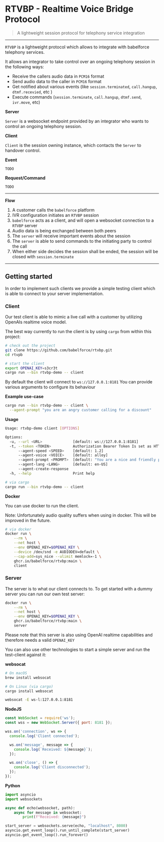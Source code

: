 # RTVBP - Realtime Voice Bridge Protocol

> A lightweight session protocol for telephony service integration

---

`RTVBP` is a lightweight protocol which allows to integrate with babelforce
telephony services.

It allows an integrator to take control over an ongoing telephony session in the following ways:

- Receive the callers audio data in `PCM16` format
- Send audio data to the caller in `PCM16` format
- Get notified about various events (like `session.terminated`, `call.hangup`, `dtmf.recevied`, etc )
- Execute commands (`session.terminate`, `call.hangup`, `dtmf.send`, `ivr.move`, etc)

**Server**

`Server` is a websocket endpoint provided by an integrator who wants to 
control an ongoing telephony session.

**Client**

`Client` is the session owning instance, which contacts the `Server`
to handover control.

**Event**

`TODO`

**Request/Command**

`TODO`

---

**Flow**

1. A customer calls the `babelforce` platform
2. IVR configuration initiates an `RTVBP` session
3. `babelforce` acts as a client, and will open a websocket connection to a `RTVBP` server
4. Audio data is being exchanged between both peers
5. The `server` will receive important events about the session
6. The `server` is able to send commands to the initiating party to control the call
7. When either side decides the session shall be ended, the session will be closed with `session.terminate`

---

## Getting started

In order to implement such clients we provide a simple testing
client which is able to connect to your server implementation.

### Client

Our test client is able to mimic a live call with a customer
by utilizing OpenAIs realtime voice model.

The best way currently to run the client is by using `cargo`
from within this project:

```bash
# check out the project
git clone https://github.com/babelforce/rtvbp.git
cd rtvpb

# start the client
export OPENAI_KEY=s3cr3t
cargo run --bin rtvbp-demo -- client
```

By default the client will connect to `ws://127.0.0.1:8181`
You can provide various arguments to configure its behaviour

**Example use-case**

```bash
cargo run --bin rtvbp-demo -- client \
  --agent-prompt "you are an angry customer calling for a discount"
```

**Usage**

```bash
Usage: rtvbp-demo client [OPTIONS]

Options:
  -u, --url <URL>              [default: ws://127.0.0.1:8181]
  -t, --token <TOKEN>          Authorization Bearer Token Is set as HTTP header on handshake: `Authorization: Bearer {token}`
      --agent-speed <SPEED>    [default: 1.2]
      --agent-voice <VOICE>    [default: alloy]
      --agent-prompt <PROMPT>  [default: "You are a nice and friendly person wanting to have a nice conversation"]
      --agent-lang <LANG>      [default: en-US]
      --agent-create-response  
  -h, --help                   Print help

```

```bash
# via cargo
cargo run --bin rtvbp-demo -- client
```

**Docker**

You can use docker to run the client.

Note: Unfortunately audio quality suffers when using in docker. This will be improved in the future.

```bash
# via docker
docker run \
    --rm \
    --net host \
    --env OPENAI_KEY=$OPENAI_KEY \
    --device /dev/snd -e AUDIODEV=default \
    --cap-add=sys_nice --ulimit memlock=-1 \
    ghcr.io/babelforce/rtvbp:main \
    client
```

### Server

The server is to what our client connects to.
To get started with a dummy server you can run our
own test server:

```bash
docker run \
    --rm \
    --net host \
    --env OPENAI_KEY=$OPENAI_KEY \
    ghcr.io/babelforce/rtvbp:main \
    server
```

Please note that this server is also using OpenAI realtime
capabilities and therefore needs a valid `OPENAI_KEY`

You can also use other technologies to start a simple
server and run the test-client against it:

**websocat**

```bash
# On macOS
brew install websocat

# On Linux (via cargo)
cargo install websocat

websocat -E ws-l:127.0.0.1:8181
```

**NodeJS**

```js
const WebSocket = require('ws');
const wss = new WebSocket.Server({ port: 8181 });

wss.on('connection', ws => {
  console.log('Client connected');

  ws.on('message', message => {
    console.log(`Received: ${message}`);
  });

  ws.on('close', () => {
    console.log('Client disconnected');
  });
});
```

**Python**

```python
import asyncio
import websockets

async def echo(websocket, path):
    async for message in websocket:
        print(f"Received: {message}")

start_server = websockets.serve(echo, "localhost", 8080)
asyncio.get_event_loop().run_until_complete(start_server)
asyncio.get_event_loop().run_forever()
```





